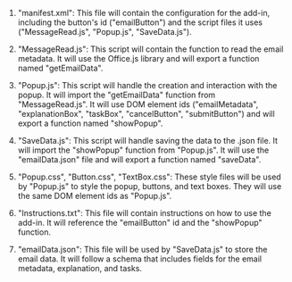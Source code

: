 1. "manifest.xml": This file will contain the configuration for the add-in, including the button's id ("emailButton") and the script files it uses ("MessageRead.js", "Popup.js", "SaveData.js").

2. "MessageRead.js": This script will contain the function to read the email metadata. It will use the Office.js library and will export a function named "getEmailData".

3. "Popup.js": This script will handle the creation and interaction with the popup. It will import the "getEmailData" function from "MessageRead.js". It will use DOM element ids ("emailMetadata", "explanationBox", "taskBox", "cancelButton", "submitButton") and will export a function named "showPopup".

4. "SaveData.js": This script will handle saving the data to the .json file. It will import the "showPopup" function from "Popup.js". It will use the "emailData.json" file and will export a function named "saveData".

5. "Popup.css", "Button.css", "TextBox.css": These style files will be used by "Popup.js" to style the popup, buttons, and text boxes. They will use the same DOM element ids as "Popup.js".

6. "Instructions.txt": This file will contain instructions on how to use the add-in. It will reference the "emailButton" id and the "showPopup" function.

7. "emailData.json": This file will be used by "SaveData.js" to store the email data. It will follow a schema that includes fields for the email metadata, explanation, and tasks.